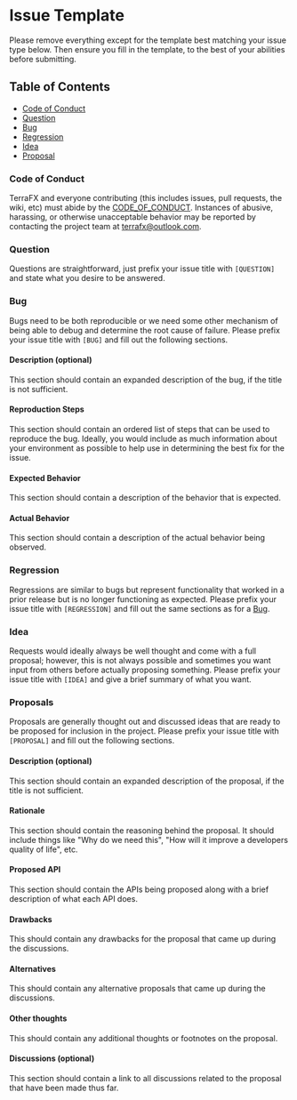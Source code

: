 # Issue Template

Please remove everything except for the template best matching your issue type
below. Then ensure you fill in the template, to the best of your abilities
before submitting.

## Table of Contents

* [Code of Conduct](#code-of-conduct)
* [Question](#question)
* [Bug](#bug)
* [Regression](#regression)
* [Idea](#idea)
* [Proposal](#proposal)

### Code of Conduct

TerraFX and everyone contributing (this includes issues, pull requests, the
wiki, etc) must abide by the [CODE_OF_CONDUCT](docs/CODE_OF_CONDUCT.md).
Instances of abusive, harassing, or otherwise unacceptable behavior may be
reported by contacting the project team at terrafx@outlook.com.

### Question

Questions are straightforward, just prefix your issue title with `[QUESTION]`
and state what you desire to be answered.

### Bug

Bugs need to be both reproducible or we need some other mechanism of being able
to debug and determine the root cause of failure. Please prefix your issue title
with `[BUG]` and fill out the following sections.

#### Description (optional)

This section should contain an expanded description of the bug, if the title is
not sufficient.

#### Reproduction Steps

This section should contain an ordered list of steps that can be used to
reproduce the bug. Ideally, you would include as much information about your
environment as possible to help use in determining the best fix for the issue.

#### Expected Behavior

This section should contain a description of the behavior that is expected.

#### Actual Behavior

This section should contain a description of the actual behavior being observed.

### Regression

Regressions are similar to bugs but represent functionality that worked in a
prior release but is no longer functioning as expected. Please prefix your issue
title with `[REGRESSION]` and fill out the same sections as for a [Bug](#bug).

### Idea

Requests would ideally always be well thought and come with a full proposal;
however, this is not always possible and sometimes you want input from others
before actually proposing something. Please prefix your issue title with
`[IDEA]` and give a brief summary of what you want.

### Proposals

Proposals are generally thought out and discussed ideas that are ready to be
proposed for inclusion in the project. Please prefix your issue title with
`[PROPOSAL]` and fill out the following sections.

#### Description (optional)

This section should contain an expanded description of the proposal, if the
title is not sufficient.

#### Rationale

This section should contain the reasoning behind the proposal. It should include
things like "Why do we need this", "How will it improve a developers quality of
life", etc.

#### Proposed API

This section should contain the APIs being proposed along with a brief
description of what each API does.

#### Drawbacks

This should contain any drawbacks for the proposal that came up during the
discussions.

#### Alternatives

This should contain any alternative proposals that came up during the
discussions.

#### Other thoughts

This should contain any additional thoughts or footnotes on the proposal.

#### Discussions (optional)

This section should contain a link to all discussions related to the proposal
that have been made thus far.
